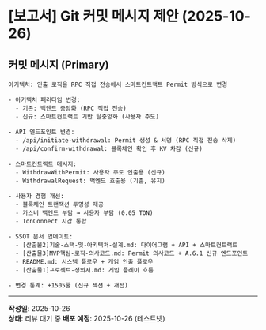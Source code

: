 # [보고서] Git 커밋 메시지 제안 (2025-10-26)

## 커밋 메시지 (Primary)

```
아키텍처: 인출 로직을 RPC 직접 전송에서 스마트컨트랙트 Permit 방식으로 변경

- 아키텍처 패러다임 변경:
  - 기존: 백엔드 중앙화 (RPC 직접 전송)
  - 신규: 스마트컨트랙트 기반 탈중앙화 (사용자 주도)

- API 엔드포인트 변경:
  - /api/initiate-withdrawal: Permit 생성 & 서명 (RPC 직접 전송 삭제)
  - /api/confirm-withdrawal: 블록체인 확인 후 KV 차감 (신규)

- 스마트컨트랙트 메시지:
  - WithdrawWithPermit: 사용자 주도 인출용 (신규)
  - WithdrawalRequest: 백엔드 호출용 (기존, 유지)

- 사용자 경험 개선:
  - 블록체인 트랜잭션 투명성 제공
  - 가스비 백엔드 부담 → 사용자 부담 (0.05 TON)
  - TonConnect 지갑 통합

- SSOT 문서 업데이트:
  - [산출물2]기술-스택-및-아키텍처-설계.md: 다이어그램 + API + 스마트컨트랙트
  - [산출물3]MVP핵심-로직-의사코드.md: Permit 의사코드 + A.6.1 신규 엔드포인트
  - README.md: 시스템 플로우 + 게임 인출 플로우
  - [산출물1]프로젝트-정의서.md: 게임 플레이 흐름

- 변경 통계: +1505줄 (신규 섹션 + 개선)
```

---

**작성일**: 2025-10-26  
**상태**: 리뷰 대기 중
**배포 예정**: 2025-10-26 (테스트넷)
